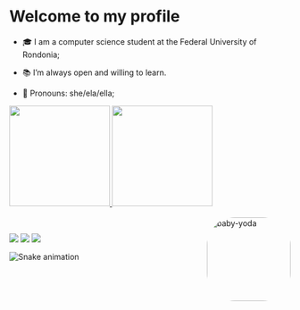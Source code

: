 # 
# Welcome to my profile
 - 🎓 I am a computer science student at the Federal University of Rondonia;
 - 📚 I’m always open and willing to learn.
 - 🎈 Pronouns: she/ela/ella;
 
   <div align="center">
  <a href="https://github.com/gabcrrstt">
  <img height="180em" src="https://github-readme-stats.vercel.app/api?username=gabcrrstt&show_icons=true&theme=dracula&include_all_commits=true&count_private=true"/>
  <img height="180em" src="https://github-readme-stats.vercel.app/api/top-langs/?username=gabcrrstt&layout=compact&langs_count=7&theme=dracula"/>
</div>
  
  <div style="display: inline_block"><br>
      <img align="right" alt="baby-yoda" height="150" style="border-radius:50px;" src="h![image](https://user-images.githubusercontent.com/92454505/199265669-5eaf9925-afe6-41f2-b57e-f9462504817b.png)">
  </div>
  
  ##
  
  
<div> 
  <a href="https://instagram.com/gabcrrst" target="_blank"><img src="https://img.shields.io/badge/-Instagram-%23E4405F?style=for-the-badge&logo=instagram&logoColor=white" target="_blank"></a>
  <a href = "mailto:gabriellycristinea@gmail.com"><img src="https://img.shields.io/badge/-Gmail-%23333?style=for-the-badge&logo=gmail&logoColor=white" target="_blank"></a>
  <a href="https://www.linkedin.com/in/gabrielly-cristine-ara%C3%BAjo-rodrigues-991b55164?lipi=urn%3Ali%3Apage%3Ad_flagship3_profile_view_base_contact_details%3ByjL4v6U3So2cRMKBGz4HKw%3D%3D" target="_blank"><img src="https://img.shields.io/badge/-LinkedIn-%230077B5?style=for-the-badge&logo=linkedin&logoColor=white" target="_blank"></a> 
  
</div>
  
  <div>

![Snake animation](https://github.com/gabcrrstt/gabcrrstt/blob/output/github-contribution-grid-snake.svg)

</div>

